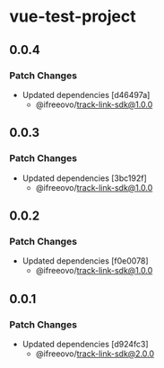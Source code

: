 # vue-test-project

## 0.0.4

### Patch Changes

- Updated dependencies [d46497a]
    - @ifreeovo/track-link-sdk@1.0.0

## 0.0.3

### Patch Changes

- Updated dependencies [3bc192f]
    - @ifreeovo/track-link-sdk@1.0.0

## 0.0.2

### Patch Changes

- Updated dependencies [f0e0078]
    - @ifreeovo/track-link-sdk@1.0.0

## 0.0.1

### Patch Changes

- Updated dependencies [d924fc3]
    - @ifreeovo/track-link-sdk@2.0.0
